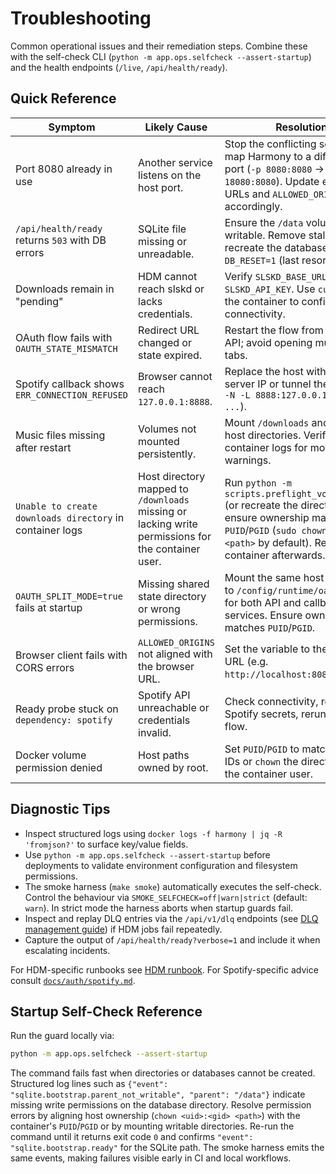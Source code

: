 # Troubleshooting

Common operational issues and their remediation steps. Combine these with the
self-check CLI (`python -m app.ops.selfcheck --assert-startup`) and the health endpoints
(`/live`, `/api/health/ready`).

## Quick Reference

| Symptom | Likely Cause | Resolution |
| --- | --- | --- |
| Port 8080 already in use | Another service listens on the host port. | Stop the conflicting service or map Harmony to a different host port (`-p 8080:8080` → `-p 18080:8080`). Update exposed URLs and `ALLOWED_ORIGINS` accordingly. |
| `/api/health/ready` returns `503` with DB errors | SQLite file missing or unreadable. | Ensure the `/data` volume is writable. Remove stale locks or recreate the database with `DB_RESET=1` (last resort). |
| Downloads remain in "pending" | HDM cannot reach slskd or lacks credentials. | Verify `SLSKD_BASE_URL` and `SLSKD_API_KEY`. Use `curl` from the container to confirm connectivity. |
| OAuth flow fails with `OAUTH_STATE_MISMATCH` | Redirect URL changed or state expired. | Restart the flow from the UI or API; avoid opening multiple tabs. |
| Spotify callback shows `ERR_CONNECTION_REFUSED` | Browser cannot reach `127.0.0.1:8888`. | Replace the host with the actual server IP or tunnel the port (`ssh -N -L 8888:127.0.0.1:8888 ...`). |
| Music files missing after restart | Volumes not mounted persistently. | Mount `/downloads` and `/music` to host directories. Verify container logs for mount warnings. |
| `Unable to create downloads directory` in container logs | Host directory mapped to `/downloads` missing or lacking write permissions for the container user. | Run `python -m scripts.preflight_volume_check` (or recreate the directory) and ensure ownership matches `PUID`/`PGID` (`sudo chown 1000:1000 <path>` by default). Restart the container afterwards. |
| `OAUTH_SPLIT_MODE=true` fails at startup | Missing shared state directory or wrong permissions. | Mount the same host directory to `/config/runtime/oauth_state` for both API and callback services. Ensure ownership matches `PUID`/`PGID`. |
| Browser client fails with CORS errors | `ALLOWED_ORIGINS` not aligned with the browser URL. | Set the variable to the public URL (e.g. `http://localhost:8080`). |
| Ready probe stuck on `dependency: spotify` | Spotify API unreachable or credentials invalid. | Check connectivity, rotate Spotify secrets, rerun the OAuth flow. |
| Docker volume permission denied | Host paths owned by root. | Set `PUID`/`PGID` to match host user IDs or `chown` the directories to the container user. |

## Diagnostic Tips

- Inspect structured logs using `docker logs -f harmony | jq -R 'fromjson?'` to surface
  key/value fields.
- Use `python -m app.ops.selfcheck --assert-startup` before deployments to validate
  environment configuration and filesystem permissions.
- The smoke harness (`make smoke`) automatically executes the self-check. Control the
  behaviour via `SMOKE_SELFCHECK=off|warn|strict` (default: `warn`). In strict mode the
  harness aborts when startup guards fail.
- Inspect and replay DLQ entries via the `/api/v1/dlq` endpoints (see
  [DLQ management guide](operations/dlq.md)) if HDM jobs fail repeatedly.
- Capture the output of `/api/health/ready?verbose=1` and include it when escalating
  incidents.

For HDM-specific runbooks see [HDM runbook](operations/runbooks/hdm.md). For Spotify-specific
advice consult [`docs/auth/spotify.md`](auth/spotify.md).

## Startup Self-Check Reference

Run the guard locally via:

```bash
python -m app.ops.selfcheck --assert-startup
```

The command fails fast when directories or databases cannot be created. Structured log
lines such as `{"event": "sqlite.bootstrap.parent_not_writable", "parent": "/data"}`
indicate missing write permissions on the database directory. Resolve permission errors by
aligning host ownership (`chown <uid>:<gid> <path>`) with the container's `PUID`/`PGID`
or by mounting writable directories. Re-run the command until it returns exit code `0`
and confirms `"event": "sqlite.bootstrap.ready"` for the SQLite path. The smoke harness
emits the same events, making failures visible early in CI and local workflows.
